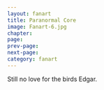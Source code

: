 ```yaml
---
layout: fanart
title: Paranormal Core
image: Fanart-6.jpg
chapter: 
page: 
prev-page:
next-page: 
category: fanart
---
```

Still no love for the birds Edgar.



